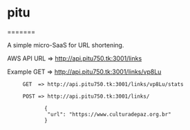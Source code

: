 # pitu
=======

A simple micro-SaaS for URL shortening.

AWS API URL => http://api.pitu750.tk:3001/links

Example  GET  => http://api.pitu750.tk:3001/links/vp8Lu

         GET  => http://api.pitu750.tk:3001/links/vp8Lu/stats        

         POST => http://api.pitu750.tk:3001/links/         

                {
                 "url": "https://www.culturadepaz.org.br"   
                }